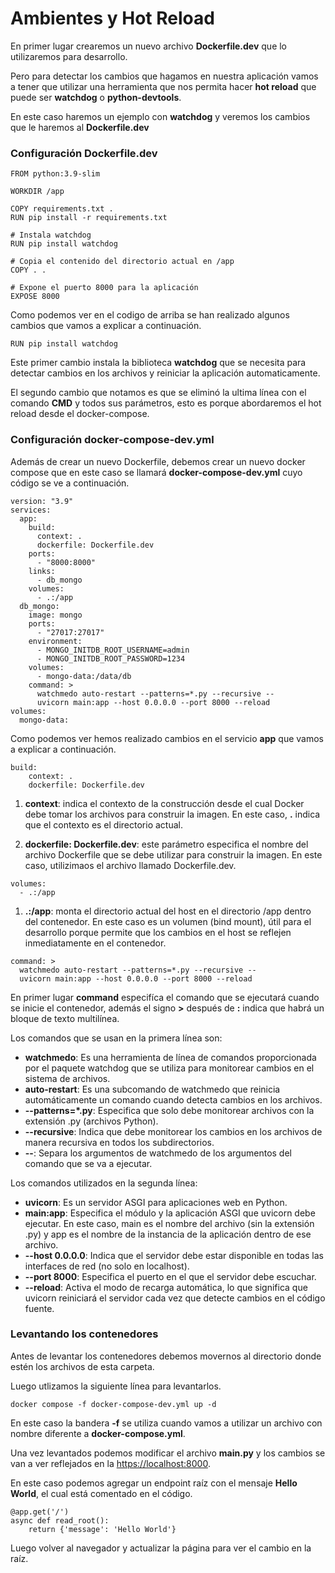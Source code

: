 # Ambientes y Hot Reload

En primer lugar crearemos un nuevo archivo **Dockerfile.dev** que lo utilizaremos para desarrollo.

Pero para detectar los cambios que hagamos en nuestra aplicación vamos a tener que utilizar una herramienta que nos permita hacer **hot reload** que puede ser **watchdog** o **python-devtools**.

En este caso haremos un ejemplo con **watchdog** y veremos los cambios que le haremos al **Dockerfile.dev**

### Configuración Dockerfile.dev
```
FROM python:3.9-slim

WORKDIR /app

COPY requirements.txt .
RUN pip install -r requirements.txt

# Instala watchdog
RUN pip install watchdog

# Copia el contenido del directorio actual en /app
COPY . .

# Expone el puerto 8000 para la aplicación
EXPOSE 8000
```
Como podemos ver en el codigo de arriba se han realizado algunos cambios que vamos a explicar a continuación.

```
RUN pip install watchdog
```
Este primer cambio instala la biblioteca **watchdog** que se necesita para detectar cambios en los archivos y reiniciar la aplicación automaticamente.

El segundo cambio que notamos es que se eliminó la ultima línea con el comando **CMD** y todos sus parámetros, esto es porque abordaremos el hot reload desde el docker-compose.

### Configuración docker-compose-dev.yml

Además de crear un nuevo Dockerfile, debemos crear un nuevo docker compose que en este caso se llamará **docker-compose-dev.yml** cuyo código se ve a continuación.

```
version: "3.9"
services:
  app:
    build:
      context: .
      dockerfile: Dockerfile.dev
    ports:
      - "8000:8000"
    links:
      - db_mongo
    volumes:
      - .:/app
  db_mongo:
    image: mongo
    ports:
      - "27017:27017"
    environment:
      - MONGO_INITDB_ROOT_USERNAME=admin
      - MONGO_INITDB_ROOT_PASSWORD=1234
    volumes:
      - mongo-data:/data/db
    command: >
      watchmedo auto-restart --patterns=*.py --recursive -- 
      uvicorn main:app --host 0.0.0.0 --port 8000 --reload
volumes:
  mongo-data:
```
Como podemos ver hemos realizado cambios en el servicio **app** que vamos a explicar a continuación.

```
build:
    context: .
    dockerfile: Dockerfile.dev
```
1. **context**: indica el contexto de la construcción desde el cual Docker debe tomar los archivos para construir la imagen. En este caso, **.** indica que el contexto es el directorio actual.

2. **dockerfile: Dockerfile.dev**: este parámetro especifica el nombre del archivo Dockerfile que se debe utilizar para construir la imagen. En este caso, utilizimaos el archivo llamado Dockerfile.dev.

```
volumes:
  - .:/app
```
1. **.:/app**: monta el directorio actual del host en el directorio /app dentro del contenedor. En este caso es un volumen (bind mount), útil para el desarrollo porque permite que los cambios en el host se reflejen inmediatamente en el contenedor.

```
command: >
  watchmedo auto-restart --patterns=*.py --recursive -- 
  uvicorn main:app --host 0.0.0.0 --port 8000 --reload
```
En primer lugar **command** especifíca el comando que se ejecutará cuando se inicie el contenedor, además el signo **>** después de **:** indica que habrá un bloque de texto multilínea.

Los comandos que se usan en la primera línea son:

- **watchmedo**: Es una herramienta de línea de comandos proporcionada por el paquete watchdog que se utiliza para monitorear cambios en el sistema de archivos.
- **auto-restart**: Es una subcomando de watchmedo que reinicia automáticamente un comando cuando detecta cambios en los archivos.
- **--patterns=*.py**: Especifica que solo debe monitorear archivos con la extensión .py (archivos Python).
- **--recursive**: Indica que debe monitorear los cambios en los archivos de manera recursiva en todos los subdirectorios.
- **--**: Separa los argumentos de watchmedo de los argumentos del comando que se va a ejecutar.

Los comandos utilizados en la segunda línea:

- **uvicorn**: Es un servidor ASGI para aplicaciones web en Python.
- **main:app**: Especifica el módulo y la aplicación ASGI que uvicorn debe ejecutar. En este caso, main es el nombre del archivo (sin la extensión .py) y app es el nombre de la instancia de la aplicación dentro de ese archivo.
- **--host 0.0.0.0**: Indica que el servidor debe estar disponible en todas las interfaces de red (no solo en localhost).
- **--port 8000**: Especifica el puerto en el que el servidor debe escuchar.
- **--reload**: Activa el modo de recarga automática, lo que significa que uvicorn reiniciará el servidor cada vez que detecte cambios en el código fuente.

### Levantando los contenedores

Antes de levantar los contenedores debemos movernos al directorio donde estén los archivos de esta carpeta.

Luego utlizamos la siguiente línea para levantarlos.

```
docker compose -f docker-compose-dev.yml up -d
```

En este caso la bandera **-f** se utiliza cuando vamos a utilizar un archivo con nombre diferente a **docker-compose.yml**.

Una vez levantados podemos modificar el archivo **main.py** y los cambios se van a ver reflejados en la [https://localhost:8000](https://localhost:8000). 

En este caso podemos agregar un endpoint raíz con el mensaje **Hello World**, el cual está comentado en el código.

```
@app.get('/')
async def read_root():
    return {'message': 'Hello World'}
```
Luego volver al navegador y actualizar la página para ver el cambio en la raíz.